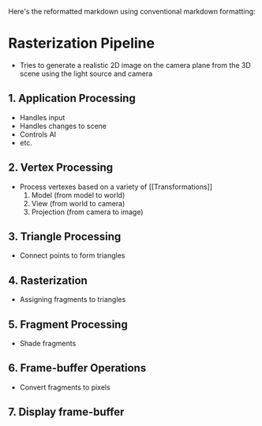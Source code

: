Here's the reformatted markdown using conventional markdown formatting:
# Rasterization Pipeline
- Tries to generate a realistic 2D image on the camera plane from the 3D scene using the light source and camera
## 1. Application Processing
- Handles input
- Handles changes to scene
- Controls AI
- etc.
## 2. Vertex Processing
- Process vertexes based on a variety of [[Transformations]]
  1. Model (from model to world)
  2. View (from world to camera)
  3. Projection (from camera to image)
## 3. Triangle Processing
- Connect points to form triangles
## 4. Rasterization
- Assigning fragments to triangles
## 5. Fragment Processing
- Shade fragments
## 6. Frame-buffer Operations
- Convert fragments to pixels
## 7. Display frame-buffer